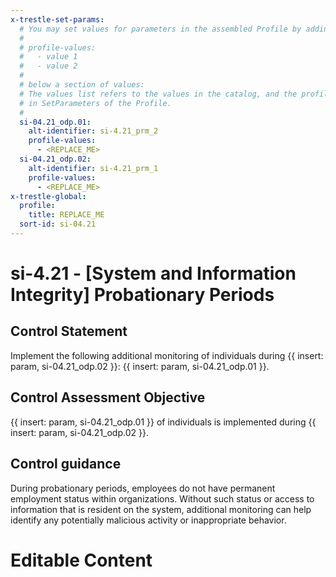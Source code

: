 ```yaml
---
x-trestle-set-params:
  # You may set values for parameters in the assembled Profile by adding
  #
  # profile-values:
  #   - value 1
  #   - value 2
  #
  # below a section of values:
  # The values list refers to the values in the catalog, and the profile-values represent values
  # in SetParameters of the Profile.
  #
  si-04.21_odp.01:
    alt-identifier: si-4.21_prm_2
    profile-values:
      - <REPLACE_ME>
  si-04.21_odp.02:
    alt-identifier: si-4.21_prm_1
    profile-values:
      - <REPLACE_ME>
x-trestle-global:
  profile:
    title: REPLACE_ME
  sort-id: si-04.21
---
```


# si-4.21 - \[System and Information Integrity\] Probationary Periods

## Control Statement

Implement the following additional monitoring of individuals during {{ insert: param, si-04.21_odp.02 }}: {{ insert: param, si-04.21_odp.01 }}.

## Control Assessment Objective

{{ insert: param, si-04.21_odp.01 }} of individuals is implemented during {{ insert: param, si-04.21_odp.02 }}.

## Control guidance

During probationary periods, employees do not have permanent employment status within organizations. Without such status or access to information that is resident on the system, additional monitoring can help identify any potentially malicious activity or inappropriate behavior.

# Editable Content

<!-- Make additions and edits below -->
<!-- The above represents the contents of the control as received by the profile, prior to additions. -->
<!-- If the profile makes additions to the control, they will appear below. -->
<!-- The above markdown may not be edited but you may edit the content below, and/or introduce new additions to be made by the profile. -->
<!-- If there is a yaml header at the top, parameter values may be edited. Use --set-parameters to incorporate the changes during assembly. -->
<!-- The content here will then replace what is in the profile for this control, after running profile-assemble. -->
<!-- The current profile has no added parts for this control, but you may add new ones here. -->
<!-- Each addition must have a heading either of the form ## Control my_addition_name -->
<!-- or ## Part a. (where the a. refers to one of the control statement labels.) -->
<!-- "## Control" parts are new parts added after the statement part. -->
<!-- "## Part" parts are new parts added into the top-level statement part with that label. -->
<!-- Subparts may be added with nested hash levels of the form ### My Subpart Name -->
<!-- underneath the parent ## Control or ## Part being added -->
<!-- See https://ibm.github.io/compliance-trestle/tutorials/ssp_profile_catalog_authoring/ssp_profile_catalog_authoring for guidance. -->
